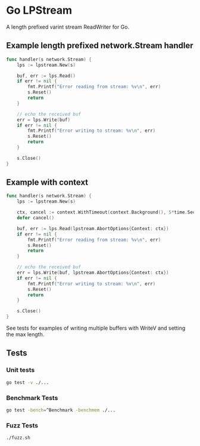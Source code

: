 # Go LPStream

A length prefixed varint stream ReadWriter for Go.

## Example length prefixed network.Stream handler

```go
func handler(s network.Stream) {
    lps := lpstream.New(s)

    buf, err := lps.Read()
    if err != nil {
        fmt.Printf("Error reading from stream: %v\n", err)
        s.Reset()
        return
    }

    // echo the received buf
    err = lps.Write(buf)
    if err != nil {
        fmt.Printf("Error writing to stream: %v\n", err)
        s.Reset()
        return
    }

    s.Close()
}
```

## Example with context

```go
func handler(s network.Stream) {
    lps := lpstream.New(s)

    ctx, cancel := context.WithTimeout(context.Background(), 5*time.Second)
    defer cancel()

    buf, err := lps.Read(lpstream.AbortOptions{Context: ctx})
    if err != nil {
        fmt.Printf("Error reading from stream: %v\n", err)
        s.Reset()
        return
    }

    // echo the received buf
    err = lps.Write(buf, lpstream.AbortOptions{Context: ctx})
    if err != nil {
        fmt.Printf("Error writing to stream: %v\n", err)
        s.Reset()
        return
    }

    s.Close()
}
```

See tests for examples of writing multiple buffers with WriteV and setting the max length.

## Tests

### Unit tests
```sh
go test -v ./...
```

### Benchmark Tests
```sh
go test -bench=^Benchmark -benchmem ./...
```

### Fuzz Tests
```sh
./fuzz.sh
```
